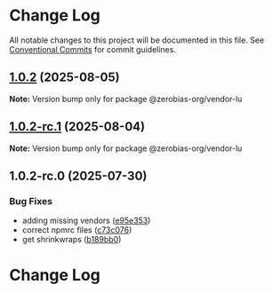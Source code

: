# Change Log

All notable changes to this project will be documented in this file.
See [Conventional Commits](https://conventionalcommits.org) for commit guidelines.

## [1.0.2](https://github.com/zerobias-org/vendor/compare/@zerobias-org/vendor-lu@1.0.2-rc.1...@zerobias-org/vendor-lu@1.0.2) (2025-08-05)

**Note:** Version bump only for package @zerobias-org/vendor-lu





## [1.0.2-rc.1](https://github.com/zerobias-org/vendor/compare/@zerobias-org/vendor-lu@1.0.2-rc.0...@zerobias-org/vendor-lu@1.0.2-rc.1) (2025-08-04)

**Note:** Version bump only for package @zerobias-org/vendor-lu





## 1.0.2-rc.0 (2025-07-30)


### Bug Fixes

* adding missing vendors ([e95e353](https://github.com/zerobias-org/vendor/commit/e95e35309a1812973f4536f535eee460edc5414c))
* correct npmrc files ([c73c076](https://github.com/zerobias-org/vendor/commit/c73c0761e1e567cc0c2f0f8179725016d11caf8c))
* get shrinkwraps ([b189bb0](https://github.com/zerobias-org/vendor/commit/b189bb0cf53ad66427530ccc0eab7824527942d3))





# Change Log
